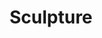 ---
pid: LLP146
title: Sculpture
location_transcription: 
zipcode: '19120'
outside_phl: 
neighborhood: Logan,Olney
age: '12'
age_range: 6-13
instagram: 
image_file_name: LLP_146.jpg
proposal_transcription: My flower means to me that all skin colors are beautiful like
  flowers.
topic: Art,Uplifting,Love,Race Ethnicity
topic_summary: 0, 0, 0, 0
type: Garden,Mural,Sculpture Statue,Park
keywords_other: 
credit: Bria Williams
image_labels: 
twitter: 
facebook: 
permalink: "/monuments/llp146/"
layout: item-page
---